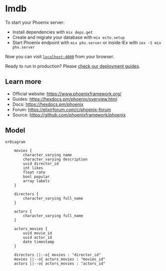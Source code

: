 # Imdb

To start your Phoenix server:

  * Install dependencies with `mix deps.get`
  * Create and migrate your database with `mix ecto.setup`
  * Start Phoenix endpoint with `mix phx.server` or inside IEx with `iex -S mix phx.server`

Now you can visit [`localhost:4000`](http://localhost:4000) from your browser.

Ready to run in production? Please [check our deployment guides](https://hexdocs.pm/phoenix/deployment.html).

## Learn more

  * Official website: https://www.phoenixframework.org/
  * Guides: https://hexdocs.pm/phoenix/overview.html
  * Docs: https://hexdocs.pm/phoenix
  * Forum: https://elixirforum.com/c/phoenix-forum
  * Source: https://github.com/phoenixframework/phoenix

## Model

```mermaid
erDiagram

    movies {
        character_varying name
        character_varying description
        uuid director_id
        int likes
        float rate
        bool popular
        array labels
    }

    directors {
        character_varying full_name
    }
    
    actors {
        character_varying full_name
    }
    
    actors_movies {
        uuid movie_id
        uuid actor_id
        date timestamp
    }
    
    directors ||--o{ movies : "director_id"
    movies ||--o{ actors_movies : "movies_id"
    actors ||--o{ actors_movies : "actors_id"
```